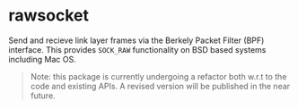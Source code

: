 # rawsocket

Send and recieve link layer frames via the Berkely Packet Filter (BPF) interface. This provides `SOCK_RAW` functionality on BSD based systems including Mac OS.

> Note: this package is currently undergoing a refactor both w.r.t to the code and existing APIs. A revised version will be published in the near future.
